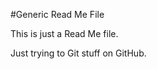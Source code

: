 #Generic Read Me File

<title>Testing </title>
This is just a Read Me file.


Just trying to Git stuff on GitHub. 
